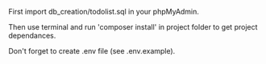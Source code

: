 First import db_creation/todolist.sql in your phpMyAdmin.

Then use terminal and run 'composer install' in project folder to get project dependances.

Don't forget to create .env file (see .env.example).